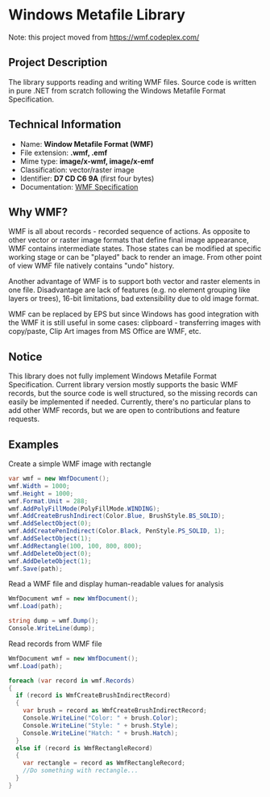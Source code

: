 # Windows Metafile Library

Note: this project moved from https://wmf.codeplex.com/

## Project Description
The library supports reading and writing WMF files. Source code is written in pure .NET from scratch following the Windows Metafile Format Specification.

## Technical Information
* Name: **Window Metafile Format (WMF)**
* File extension: **.wmf, .emf**
* Mime type: **image/x-wmf, image/x-emf**
* Classification: vector/raster image
* Identifier: **D7 CD C6 9A** (first four bytes)
* Documentation: [WMF Specification](https://learn.microsoft.com/en-us/openspecs/windows_protocols/ms-wmf/4813e7fd-52d0-4f42-965f-228c8b7488d2)

## Why WMF?
WMF is all about records - recorded sequence of actions. As opposite to other vector or raster image formats that define final image appearance, WMF contains intermediate states. Those states can be modified at specific working stage or can be "played" back to render an image. From other point of view WMF file natively contains "undo" history.

Another advantage of WMF is to support both vector and raster elements in one file. Disadvantage are lack of features (e.g. no element grouping like layers or trees), 16-bit limitations, bad extensibility due to old image format.

WMF can be replaced by EPS but since Windows has good integration with the WMF it is still useful in some cases: clipboard - transferring images with copy/paste, Clip Art images from MS Office are WMF, etc.

## Notice
This library does not fully implement Windows Metafile Format Specification. Current library version mostly supports the basic WMF records, but the source code is well structured, so the missing records can easily be implemented if needed. Currently, there's no particular plans to add other WMF records, but we are open to contributions and feature requests.

## Examples

Create a simple WMF image with rectangle

```csharp
var wmf = new WmfDocument();
wmf.Width = 1000;
wmf.Height = 1000;
wmf.Format.Unit = 288;
wmf.AddPolyFillMode(PolyFillMode.WINDING);
wmf.AddCreateBrushIndirect(Color.Blue, BrushStyle.BS_SOLID);
wmf.AddSelectObject(0);
wmf.AddCreatePenIndirect(Color.Black, PenStyle.PS_SOLID, 1);
wmf.AddSelectObject(1);
wmf.AddRectangle(100, 100, 800, 800);
wmf.AddDeleteObject(0);
wmf.AddDeleteObject(1);
wmf.Save(path);
```

Read a WMF file and display human-readable values for analysis

```csharp
WmfDocument wmf = new WmfDocument();
wmf.Load(path);

string dump = wmf.Dump();
Console.WriteLine(dump);
```

Read records from WMF file

```csharp
WmfDocument wmf = new WmfDocument();
wmf.Load(path);

foreach (var record in wmf.Records)
{
  if (record is WmfCreateBrushIndirectRecord)
  {
    var brush = record as WmfCreateBrushIndirectRecord;
    Console.WriteLine("Color: " + brush.Color);
    Console.WriteLine("Style: " + brush.Style);
    Console.WriteLine("Hatch: " + brush.Hatch);
  }
  else if (record is WmfRectangleRecord)
  {
    var rectangle = record as WmfRectangleRecord;
    //Do something with rectangle...
  }
}
```
